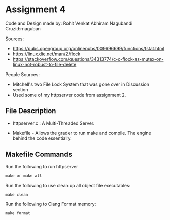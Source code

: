 # Assignment 4
Code and Design made by: Rohit Venkat Abhiram Nagubandi
Cruzid:rnaguban

Sources: 
- https://pubs.opengroup.org/onlinepubs/009696699/functions/fstat.html
- https://linux.die.net/man/2/flock
- https://stackoverflow.com/questions/34313774/c-c-flock-as-mutex-on-linux-not-robust-to-file-delete

People Sources:
- Mitchell's two File Lock System that was gone over in Discussion section
- Used some of my httpserver code from assignment 2. 

## File Description

- httpserver.c :  A Multi-Threaded Server. 
  
- Makefile - Allows the grader to run make and compile. The engine behind the code essentially.

## Makefile Commands

Run the following to run httpserver

```
make or make all
```

Run the following to use clean up all object file executables:

```
make clean
```

Run the following to Clang Format memory:

```
make format
```

